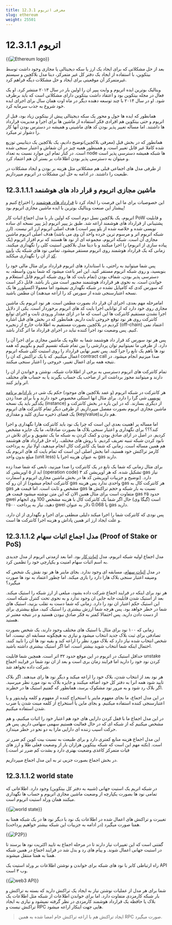 ```yaml
---
title: 12.3.1 معرفی اتریوم
slug: ethereum
weight: 25501
---
```


# 12.3.1.1 اتریوم

{{<img url="#" image="../../../assets/img/content/chapter12/ethereum/ethereum-logo.png" alt="Ethereum logo">}}

بعد از حل مشکلاتی که برای ایجاد یک ارز یا سکه دیجیتالی یا مجازی وجود داشت توسط بیتکوین، با استفاده از ایجاد یک دفتر کل غیر متمرکز، دیتا مدل بلاکچین و سیستم غیرمتمرکز آن موقعیتی برای ایجاد و حل مشکلات دیگه فراهم کرد.

ویتالیک بوترین ایده اتریوم و وایت پیپر ان را اولین بار در سال ۲۰۱۳ منتشر کرد. او یک فعال در مجله بیتکوین بود و اعتقاد داشت بیتکوین دارای مشکلاتی است که باید برطرف شود. او در سال ۲۰۱۴ با چند توسعه دهنده دیگر در ماه اوت همان سال برای اجرای ایده خود شروع به جذب سرمایه کرد.

همانطور که ایده ها حول و محور یک سکه دیجیتالی پیش از بیتکوین زیاد بود، قبل از اتریوم و حتی بیتکوین هم افرادی فکر استفاده از ماشین ها برای اجرا و مدیریت قرارداد ها داشتند. اما مساله تغییر پذیر بودن کد های ماشینی و همیشه در دسترس بودن آنها کار را دشوار تر میکرد.

همانطور که در بخش قبل (معرفی بلاکچین)توضیح دادیم، یک بلاکچین  یک دیتابیس توزیع شده کاملا غیر قابل تغییر است. و همینطور همیه چیز در آن شفاش و اعتبار سنجی شده است. در کنار تمام این موارد نسبت به تعداد node ها شبکه همیشه دسترسی پذیر است و میتوان به دسترسی پذیر بودن اطلاعات بر بستر آن هم اعتماد کرد.

از طرفی مدل های اجماعی قبلی هم مشکلاتی مثل هزینه بر بودن و ایجاد مشکلات در طبعیت را داشتند. در ادامه به حل این مشکلات در اتریوم میپردازیم.

## 12.3.1.1.1 ماشین مجازی اتریوم و قرار داد های هوشنمد

این خصوصیات برای ما این فرصت را ایجاد کرد تا [قرارداد های هوشمند](https://en.wikipedia.org/wiki/Smart_contract) را اختراع کنیم و پیشتاز این صنعت ویتالیک بوترین با ایده ماشین مجازی اتریوم بود!

اتریوم، یک بلاکچین نسل دوم است که اولین بار با مدل اجماع اثبات کار PoW و قابلیت پشتیبانی از قرارداد های هوشمند اراعه شد.
طبق بژ پیپر اتریوم (بژ پیپر نسخه ای ساده نویسی شده و خلاصه شده از یلو پیپر است.) هدف اصلی اتریوم ارز اتر نیست. (ارز شبکه اتریوم اتر و مرسوم ترین خرده واحد آن وی می باشد)
هدف اصلی اتریوم ماشین مجازی آن است. شبکه اتریوم، مجموعه ای از نود ها هستند که نرم افزار اتریوم (یک پیاده سازی از اتریوم) را اجرا میکنند و با دیتا مدل بلاکچین استیت کلی را نگهداری میکنند. زمانی که یک قرارداد هوشمند روی اتریوم مستقر میشود، تمامی نود های شبکه یک [بایت کد](https://en.wikipedia.org/wiki/Bytecode) از ان را نگهداری میککند.

پس شما میتوانید به راحتی، با استاندارد های اتریوم قرارداد برای مثال مالی خود را بنویسید، و روی شبکه اتریوم مستقر کنید. این امر باعث میشود که شما بدون واسطه، به دسترسی پذیر بودن، شفاف بودن (تمام بایت کد ها روی شبکه اتریوم قابل استعلام و خواندن است. به نحوی هر قرارداد هوشنمند مجبور است متن باز باشد. قابل ذکر است که سورس کدی که کامپایل نشده در شبکه نگهداری نمیشود اما معمولا اکسپلورر ها یک نسخه اعتبارسنجی شده از سورس کد را اراعه میدهند) ان مطمن باشید.

امامرحله مهم بعدی، اجرای آن قرار داد بصورت مطمن است. هر نود اتریوم یک ماشین مجازی روی خود دارد که از توانایی اجرا بایت کد های اتریوم برخوردار است. یکی از دلایل اجرا نشدن مستقیم کانترکت ها این است که ما در ازای مقدار ورودی ثابت و اجرای توابع کانترکت روی هر نود توقع خروجی ثابت داریم. همانطور که در بخش های قبل اشاره کردیم در بلاکچین بصورت مستقیم به اطلاعات خارج از زنجیره (off-chain) اعتماد نمی کنیم. پس وضعیت نود اجرا کننده نباید در اجرای قرارداد ما اثر گذار باشد.

پس هر نود سورس کد قرار داد هوشنمد شما به علاوه یک ماشین مجازی برای اجرا آن را دارد. از طرفی ما نمیتوانیم توان پردازشی را بین تمام شبکه تقسیم کنیم و بگوییم که همه نود ها باهم یک تابع را جرا کنند. پس تغییر نهایی قرارداد را روی استیت کلی شبکه اتریوم اعمال میکنیم. که با یک تراکنش که ان را contract call صدا میزنیم انجام میشود.
در نتیجه همه برای اعمال تغییر، خروجی را اعتبار سنجی میکنند.

تمام کانترکت های اتریوم دسترسی به برخی از اطلاعات شبکه، نوشتن و خواندن از ان را دارند و میتوانند مجوز برداشت اتر از صاحب یک حساب بگیرند یا به حساب های مختلف اتر وایز کنند.

هر کانترکت در شبکه اتریوم (و عمد بلاکچین های موجود) حکم یک شی در [پارادایم برنامه نویسی](https://en.wikipedia.org/wiki/Programming_paradigm) شی گرا را دارد. برای مثال انها استکی مخصوص خود دارند و یا برای صدا زدن یکدگیر باید یک نسخه (instance) از دیگری بسازند.
که در این باره در بخش کانترکت و ماشین مجازی اتریوم بصورت مفصل میپردازیم. 
از طرفی دیگر تمام کانترکت های اتریوم یک فضای ذخیره سازی کلید و مقداری (key/value)هم دارند.

اما مساله پر اهمیت بعدی این است که چرا یک نود باید کانترکت هارا نگهداری و اجرا کند؟؟؟
برای نگهداری و اعتبار سنجی بلاک ها بصورت صادقانه، ما یک جایزه مشخص کردیم. در اصل در ازای صادق بودن و کمک کردن به شبکه ما یک تشویق و برای تلاش در نابود کردن شبکه تنبیه تعریف کردیم. با روش های مختلف.
راه حل قرارداد های هوشنمد هم همین مساله است. زمانی که شما یک کانترکت کال انجام میدهید، اولا نیاز به پرداخت کارمز تراکنش خود هستید، اما بخش اصلی این است که تمام بایت کد های اتریوم یک مبلغ بدون واحد (unit less) به عنوان هزینه اجرا یا gas دارند.

برای مثال زمانی که شما یک تابع در یک کانترکت را صدا میزنید، تابعی که شما صدا زده اید از ۵ اوپریشن کد (operation code) تشکیل شده.
که هر اوپریشن کد ۳ gas نیاز دارد.
(توضیح و جزییات اوپریشن کد ها در بخش ماشین مجازی اتریوم و اسمارت کانترکت انجام میشود)
از ان رو که gas واحدی ندارد پس هزینه gas هر کانترکت کال به gas مشخص و ثابت است.
اما قیمت هر gas نسبت به بار شبکه و حجم تراکنش ها متفاوت است
برای مثال همین الان که این متن نوشته میشود قیمت هر gas حدود ۲۵ gwei است (گیگا وی)
حال اگر شما یک کانترکت کال با هزینه مشخص 100 وی انجهام دهید، نیاز به پرداخت ۲۵۰۰ gwei یا 0.068 دلار به عنوان gas دارید.

پس نودی که کانترکت شما را اجرا میکند دلیلی منطقی برای اجرا و نگهداری از ان دارد. و علت ایجاد ارز اتر همین پاداش و هزینه اجرا کانترکت ها است.

## 12.3.1.1.2 مدل اجماع اثبات سهام (Proof of Stake or PoS)

مدل اجماع اولیه شبکه اتریوم، مدل [اثبات کار](https://en.wikipedia.org/wiki/Proof_of_work) بود. اما بعد ازمدتی اتریوم از مدل جدیدی به اسم اثبات سهام امنیت و یکپارچی خود را تظمین کرد.

در مدل [اثبات سهام](https://en.wikipedia.org/wiki/Proof_of_stake)، مسابقه ای وجود ندارد. بجای ماینر ها هر نود نقش یک شخص که وضیفه اعتبار سنجی بلاک هارا دارد را بازی میکند. اما چطور اعتماد به نود ها صورت میگیرد؟

هر نود برای اینکه در فرایند اجماع شرکت داده بشود، مبلغی از ارز شبکه را استیک میکند. بعد از استیک شدن قابلیت جابه جایی ان وجود ندارد و به نحوی تحت کنترل شبکه است. این استیک حکم اعتبار ان نود را دارد. زمانی که شما دست به تقلب بزنید، استیک های شما در خطر خواهد بود. پس هرچه شما ارزش بیشتری را استیک کنید، مبلغ بیشتری برای از دست دادن دارید. پس احتمالا کمتر به فکر صادق نبودن هستید و در نتیجه معتبر تر هستید.

زمانی که ۱۰۰ نود برای مثال با استیک های مختلف وجود دارند، یک شخص بصورت تصادفی برای ثبت بلاک جدید انتخاب میشود و نیازی به هیچگونه مسابقه ای نیست. اما شخص انتخاب شده نیاز دارد که بلاک مورد نظر را اراعه کند و بقیه نود ها ان را تایید کنند. احتمال اینکه شما انتخاب شوید بیشتر است، اما اگر استیک بیشتری داشته باشید.

حداقل استیک در اتریوم در این موقع حدود ۳۲ اتر است. همچین شما قابلیت unstake کردن نود خود را دارید اما فرایند زمان بری است و بعد از ان نود شما در فرایند اجماع شرکت داده نخواهد شد.

هر نود بعد از انتخاب شدن، بلاک خود را اراعه میکند و دیگر نود ها رای میدهند. اگر بلاک تایید شود همه انرا به دفتر کل خود اضافه میکنند و جایزه بلاک به نود مورد نظر میرسید. اگر بلاک رد شود و به مرور نود مشکوک برسد، همانطور که گفتیم استیک ها در خطرند.

در این مدل اجماع، ما بجای مفهوم ماینر یا استخراج کننده از مفهوم و کلمه ولیدیتور و یا اعتبارسنجی کننده استفاده میکنیم. و بجای ماین یا استخراج از کلمه مینت شدن یا ضرب شدن استفاده میکنیم.

در این مدل اجماع ما با قفل کردن دارایی های خود هم اعتبار خود را اثبات میکنیم، و هم مشخص میکنیم که از شبکه ای که در حال فعالیت هستیم سهمی سهامی داریم. پس هر حرکت اسیب زننده ای دارایی مارا به دو نحو در خطر میندازد.

این مدل اجماع هزینه منابع کمتری دارد و برای طبیعت به نسبت بیت کوین کم ضرر تر است.
(نکته مهم این است که شبکه بیتکوین هزاران بار از وضعیت فعلی طلا و ارز های فیات متمرکز کاغذی وضعیت بهتری دارد و بشدت کم ضرر تر است.)

در بخش اجماع بصورت جزیی تر به این مدل اجماع میپردازیم.


## 12.3.1.1.2  world state

در شبکه اتریم یک استیت جهانی (شبیه به دفتر کل بیتکوین) وجود دارد. اطلاعاتی که تمامی نود ها بصورت یکپارچه از وضعیت ماشین مجازی اتریوم و حساب ها نگهداری میکنند همان ورلد استیت اتریوم است.

{{<img url="#" image="../../../assets/img/content/chapter12/ethereum/world-state.png" alt="world state">}}

تغییرت و تراکنش های اعمال شده در اطلاعات یک نود با دیگر نود ها در یک شبکه همتا به همتا صورت میگیرد (در ادامه به جزییات این شبکه بیشتر خواهیم پرداخت).

{{<img url="#" image="../../../assets/img/content/chapter12/ethereum/p2p-net.png" alt="P2P">}}

گفتنی است که این تغییرات نیاز دارند تا در مرحله اجماع به تایید اکثریت نود ها برسند تا در استیت جهانی اعمال شوند. و پیام های رد و بدل شد در فرایند اجماع در همین شبکه همتا به همتا منتقل میشوند.

راه ارتباطی کابر با نود های شبکه برای خواندن و نوشتن اطلاعات بر ورلد استیت یک API وب ۳ است.

{{<img url="#" image="../../../assets/img/content/chapter12/ethereum/web3-API.png" alt="web3 API">}}

شما برای هر مدل از عملیات نوشتن نیاز به ایجاد یک تراکنش دارید که بسته به تراکنش و بار شبکه کارمزدی متفاوت دارد.
اما برای خواندن اطلاعات از شبکه مثل اطلاعات یک بلاک یا حافظه یک قرارداد هوشمند کارمزدی در نظر گرفته نمیشود و نیازی به ایجاد تراکنش نیست و RPC هایی جهت اینکار اراعه میشود.

> ایجاد تراکنش هم با اراعه تراکنش خام امضا شده به همین RPC صورت میگیرد.

